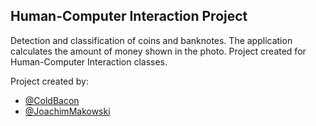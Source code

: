 ## Human-Computer Interaction Project

Detection and classification of coins and banknotes. The application calculates the amount of money shown in the photo. Project created for Human-Computer Interaction classes.

Project created by:

* [@ColdBacon](https://github.com/ColdBacon)
* [@JoachimMakowski](https://github.com/JoachimMakowski)
